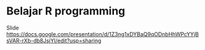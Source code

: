 # Belajar R programming

Slide
https://docs.google.com/presentation/d/1Z3ng1xDYBaQ9qODnbHhWPcYYjBsVAR-rXb-db8JsjYI/edit?usp=sharing